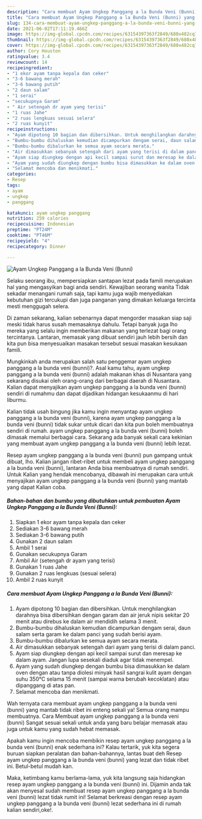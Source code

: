 ```yaml
---
description: "Cara membuat Ayam Ungkep Panggang a la Bunda Veni (Bunni) yang enak Untuk Jualan"
title: "Cara membuat Ayam Ungkep Panggang a la Bunda Veni (Bunni) yang enak Untuk Jualan"
slug: 134-cara-membuat-ayam-ungkep-panggang-a-la-bunda-veni-bunni-yang-enak-untuk-jualan
date: 2021-06-02T17:11:19.466Z
image: https://img-global.cpcdn.com/recipes/63154397363f2849/680x482cq70/ayam-ungkep-panggang-a-la-bunda-veni-bunni-foto-resep-utama.jpg
thumbnail: https://img-global.cpcdn.com/recipes/63154397363f2849/680x482cq70/ayam-ungkep-panggang-a-la-bunda-veni-bunni-foto-resep-utama.jpg
cover: https://img-global.cpcdn.com/recipes/63154397363f2849/680x482cq70/ayam-ungkep-panggang-a-la-bunda-veni-bunni-foto-resep-utama.jpg
author: Cory Houston
ratingvalue: 3.4
reviewcount: 14
recipeingredient:
- "1 ekor ayam tanpa kepala dan ceker"
- "3-6 bawang merah"
- "3-6 bawang putih"
- "2 daun salam"
- "1 serai"
- "secukupnya Garam"
- " Air setengah dr ayam yang terisi"
- "1 ruas Jahe"
- "2 ruas lengkuas sesuai selera"
- "2 ruas kunyit"
recipeinstructions:
- "Ayam dipotong 10 bagian dan dibersihkan. Untuk menghilangkan darahnya bisa dibersihkan dengan garam dan air jeruk nipis sekitar 20 menit atau direbus ke dalam air mendidih selama 3 menit."
- "Bumbu-bumbu dihaluskan kemudian dicampurkan dengam serai, daun salam serta garam ke dalam panci yang sudah berisi ayam."
- "Bumbu-bumbu dibalurkan ke semua ayam secara merata."
- "Air dimasukkan sebanyak setengah dari ayam yang terisi di dalam panci."
- "Ayam siap diungkep dengan api kecil sampai surut dan meresap ke dalam ayam. Jangan lupa sesekali diaduk agar tidak menempel."
- "Ayam yang sudah diungkep dengan bumbu bisa dimasukkan ke dalam oven dengan atau tanpa diolesi minyak hasil sangrai kulit ayam dengan suhu 350°C selama 15 menit (sampai warna berubah kecoklatan) atau dipanggang di atas pan."
- "Selamat mencoba dan menikmati."
categories:
- Resep
tags:
- ayam
- ungkep
- panggang

katakunci: ayam ungkep panggang 
nutrition: 259 calories
recipecuisine: Indonesian
preptime: "PT24M"
cooktime: "PT46M"
recipeyield: "4"
recipecategory: Dinner

---
```



![Ayam Ungkep Panggang a la Bunda Veni (Bunni)](https://img-global.cpcdn.com/recipes/63154397363f2849/680x482cq70/ayam-ungkep-panggang-a-la-bunda-veni-bunni-foto-resep-utama.jpg)

Selaku seorang ibu, mempersiapkan santapan lezat pada famili merupakan hal yang mengasyikan bagi anda sendiri. Kewajiban seorang  wanita Tidak sekadar menangani rumah saja, tapi kamu juga wajib menyediakan kebutuhan gizi tercukupi dan juga panganan yang dimakan keluarga tercinta mesti menggugah selera.

Di zaman  sekarang, kalian sebenarnya dapat mengorder masakan siap saji meski tidak harus susah memasaknya dahulu. Tetapi banyak juga lho mereka yang selalu ingin memberikan makanan yang terlezat bagi orang tercintanya. Lantaran, memasak yang dibuat sendiri jauh lebih bersih dan kita pun bisa menyesuaikan masakan tersebut sesuai masakan kesukaan famili. 



Mungkinkah anda merupakan salah satu penggemar ayam ungkep panggang a la bunda veni (bunni)?. Asal kamu tahu, ayam ungkep panggang a la bunda veni (bunni) adalah makanan khas di Nusantara yang sekarang disukai oleh orang-orang dari berbagai daerah di Nusantara. Kalian dapat menyajikan ayam ungkep panggang a la bunda veni (bunni) sendiri di rumahmu dan dapat dijadikan hidangan kesukaanmu di hari liburmu.

Kalian tidak usah bingung jika kamu ingin menyantap ayam ungkep panggang a la bunda veni (bunni), karena ayam ungkep panggang a la bunda veni (bunni) tidak sukar untuk dicari dan kita pun boleh membuatnya sendiri di rumah. ayam ungkep panggang a la bunda veni (bunni) boleh dimasak memalui berbagai cara. Sekarang ada banyak sekali cara kekinian yang membuat ayam ungkep panggang a la bunda veni (bunni) lebih lezat.

Resep ayam ungkep panggang a la bunda veni (bunni) pun gampang untuk dibuat, lho. Kalian jangan ribet-ribet untuk membeli ayam ungkep panggang a la bunda veni (bunni), lantaran Anda bisa membuatnya di rumah sendiri. Untuk Kalian yang hendak mencobanya, dibawah ini merupakan cara untuk menyajikan ayam ungkep panggang a la bunda veni (bunni) yang mantab yang dapat Kalian coba.

<!--inarticleads1-->

##### Bahan-bahan dan bumbu yang dibutuhkan untuk pembuatan Ayam Ungkep Panggang a la Bunda Veni (Bunni):

1. Siapkan 1 ekor ayam tanpa kepala dan ceker
1. Sediakan 3-6 bawang merah
1. Sediakan 3-6 bawang putih
1. Gunakan 2 daun salam
1. Ambil 1 serai
1. Gunakan secukupnya Garam
1. Ambil  Air (setengah dr ayam yang terisi)
1. Gunakan 1 ruas Jahe
1. Gunakan 2 ruas lengkuas (sesuai selera)
1. Ambil 2 ruas kunyit




<!--inarticleads2-->

##### Cara membuat Ayam Ungkep Panggang a la Bunda Veni (Bunni):

1. Ayam dipotong 10 bagian dan dibersihkan. Untuk menghilangkan darahnya bisa dibersihkan dengan garam dan air jeruk nipis sekitar 20 menit atau direbus ke dalam air mendidih selama 3 menit.
1. Bumbu-bumbu dihaluskan kemudian dicampurkan dengam serai, daun salam serta garam ke dalam panci yang sudah berisi ayam.
1. Bumbu-bumbu dibalurkan ke semua ayam secara merata.
1. Air dimasukkan sebanyak setengah dari ayam yang terisi di dalam panci.
1. Ayam siap diungkep dengan api kecil sampai surut dan meresap ke dalam ayam. Jangan lupa sesekali diaduk agar tidak menempel.
1. Ayam yang sudah diungkep dengan bumbu bisa dimasukkan ke dalam oven dengan atau tanpa diolesi minyak hasil sangrai kulit ayam dengan suhu 350°C selama 15 menit (sampai warna berubah kecoklatan) atau dipanggang di atas pan.
1. Selamat mencoba dan menikmati.




Wah ternyata cara membuat ayam ungkep panggang a la bunda veni (bunni) yang mantab tidak ribet ini enteng sekali ya! Semua orang mampu membuatnya. Cara Membuat ayam ungkep panggang a la bunda veni (bunni) Sangat sesuai sekali untuk anda yang baru belajar memasak atau juga untuk kamu yang sudah hebat memasak.

Apakah kamu ingin mencoba membikin resep ayam ungkep panggang a la bunda veni (bunni) enak sederhana ini? Kalau tertarik, yuk kita segera buruan siapkan peralatan dan bahan-bahannya, lantas buat deh Resep ayam ungkep panggang a la bunda veni (bunni) yang lezat dan tidak ribet ini. Betul-betul mudah kan. 

Maka, ketimbang kamu berlama-lama, yuk kita langsung saja hidangkan resep ayam ungkep panggang a la bunda veni (bunni) ini. Dijamin anda tak akan menyesal sudah membuat resep ayam ungkep panggang a la bunda veni (bunni) lezat tidak rumit ini! Selamat berkreasi dengan resep ayam ungkep panggang a la bunda veni (bunni) lezat sederhana ini di rumah kalian sendiri,oke!.

